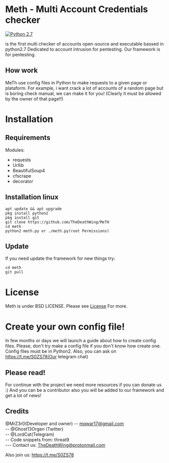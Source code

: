 # Meth - Multi Account Credentials checker
[![Python 2.7](https://img.shields.io/badge/python-V2.7-yellow.svg)](https://www.python.org/download/)

is the first multi checker
of accounts open-source and executable bassed in python2.7 Dedicated to account intrusion for pentesting.  Our framework is for pentesting.


## How work
MeTh use config files in Python to make requests to a given page or plataform. For example, i want crack a lot of accounts of a random page but is boring check manual, we can make it for you! (Clearly it must be allowed by the owner of that page!!)

# Installation
## Requirements
Modules:
* requests
* Urllib
* BeautifulSoup4
* cfscrape
* decorator
## Installation linux
```
apt update && apt upgrade
pkg install python2
pkg install git 
git clone https://github.com/TheDeathWing/MeTH
cd meth
python2 meth.py or ./meth.py(root Permissions)
```
## Update
If you need update the framework for new things try:
```
cd meth
git pull
```

# License
Meth is under BSD LICENSE. Please see [License](LICENSE) For more.

# Create your own config file!
In few months or days we will launch a guide about how to create config files. Please, don't try make a config file if you don't know how create one. Config files must be in Python2. Also, you can ask on https://t.me/S0ZS78(Our telegram chat)

## Please read!
For continue with the project we need more resources if you can donate us :)
And you can be a contributor also you will be added to our framework and get a lot of news!

## Credits
@MrZ3r0(Developer and owner)
-- mqwar17@gmail.com<br />
-- @Ghost13Orgen (Twitter) <br />
-- @LordCat(Telegram) <br />
-- Code snippets from: threat9 <br />
--- Contact us: TheDeathWing@protonmail.com

Also join us:
https://t.me/S0ZS78
